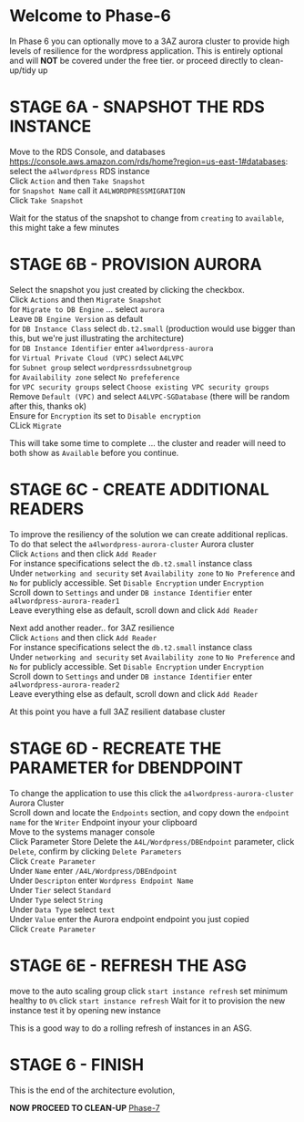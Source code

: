 
# Welcome to Phase-6



In Phase 6 you can optionally move to a 3AZ aurora cluster to provide high levels of resilience for the wordpress application. This is entirely optional and will **NOT** be covered under the free tier. or proceed directly to clean-up/tidy up

# STAGE 6A - SNAPSHOT THE RDS INSTANCE

Move to the RDS Console, and databases https://console.aws.amazon.com/rds/home?region=us-east-1#databases:  
select the `a4lwordpress` RDS instance  
Click `Action` and then `Take Snapshot`  
for `Snapshot Name` call it `A4LWORDPRESSMIGRATION`  
Click `Take Snapshot`  

Wait for the status of the snapshot to change from `creating` to `available`, this might take a few minutes  

# STAGE 6B - PROVISION AURORA

Select the snapshot you just created by clicking the checkbox.  
Click `Actions` and then `Migrate Snapshot`  
for `Migrate to DB Engine` ... select `aurora`  
Leave `DB Engine Version` as default  
for `DB Instance Class` select `db.t2.small` (production would use bigger than this, but we're just illustrating the architecture)  
for `DB Instance Identifier` enter `a4lwordpress-aurora`  
for `Virtual Private Cloud (VPC)` select `A4LVPC`  
for `Subnet group` select `wordpressrdssubnetgroup`  
for `Availability zone` select `No prefeference`  
for `VPC security groups` select `Choose existing VPC security groups`
Remove `Default (VPC)` and select `A4LVPC-SGDatabase` (there will be random after this, thanks ok)  
Ensure for `Encryption` its set to `Disable encryption`  
CLick `Migrate`  

This will take some time to complete ... the cluster and reader will need to both show as `Available` before you continue.

# STAGE 6C - CREATE ADDITIONAL READERS

To improve the resiliency of the solution we can create additional replicas. To do that select the `a4lwordpress-aurora-cluster` Aurora cluster  
Click `Actions` and then click `Add Reader`  
For instance specifications select the `db.t2.small` instance class  
Under `networking and security` set `Availability zone` to `No Preference` and `No` for publicly accessible. 
Set `Disable Encryption` under `Encryption`  
Scroll down to `Settings` and under `DB instance Identifier` enter `a4lwordpress-aurora-reader1`  
Leave everything else as default, scroll down and click `Add Reader`  

Next add another reader.. for 3AZ resilience  
Click `Actions` and then click `Add Reader`  
For instance specifications select the `db.t2.small` instance class  
Under `networking and security` set `Availability zone` to `No Preference` and `No` for publicly accessible. 
Set `Disable Encryption` under `Encryption`  
Scroll down to `Settings` and under `DB instance Identifier` enter `a4lwordpress-aurora-reader2`  
Leave everything else as default, scroll down and click `Add Reader`  

At this point you have a full 3AZ resilient database cluster  

# STAGE 6D - RECREATE THE PARAMETER for DBENDPOINT

To change the application to use this click the `a4lwordpress-aurora-cluster` Aurora Cluster  
Scroll down and locate the `Endpoints` section, and copy down the `endpoint name` for the `Writer` Endpoint inyour your clipboard  
Move to the systems manager console  
Click Parameter Store
Delete the `A4L/Wordpress/DBEndpoint` parameter, click `Delete`, confirm by clicking `Delete Parameters`  
Click `Create Parameter`  
Under `Name` enter `/A4L/Wordpress/DBEndpoint`  
Under `Descripton` enter `Wordpress Endpoint Name`  
Under `Tier` select `Standard`    
Under `Type` select `String`  
Under `Data Type` select `text`  
Under `Value` enter the Aurora endpoint endpoint you just copied  
Click `Create Parameter`   

# STAGE 6E - REFRESH THE ASG

move to the auto scaling group
click `start instance refresh`
set minimum healthy to `0%`
click `start instance refresh`
Wait for it to provision the new instance
test it by opening new instance

This is a good way to do a rolling refresh of instances in an ASG.  

# STAGE 6 - FINISH  

This is the end of the architecture evolution, 

**NOW PROCEED TO CLEAN-UP** [Phase-7](https://github.com/profebass99/aws-wordpress-evolution/blob/main/Design%20Steps%20%26%20instructions/phase-7%20clean-up.md)
